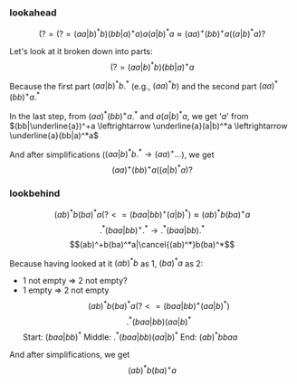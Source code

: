 ### lookahead

$$(?=(?=(aa|b)^*b)(bb|a)^+a)a(a|b)^*a \approx (aa)^+(bb)^+a((a|b)^*a)?$$

Let's look at it broken down into parts:
$$(?= (aa|b)^*b)(bb|a)^+a$$

Because the first part $(aa|b)^*b.^*$ (e.g., $(aa)^*b$) and the second part $(aa)^*(bb)^+a.^*$

In the last step, from $(aa)^*(bb)^+a.^*$ and $a(a|b)^*a$, we get '$a$' from
$(bb|\underline{a})^+a \leftrightarrow \underline{a}(a|b)^*a \leftrightarrow \underline{a}(bb|a)^*a$

And after simplifications ($(aa|b)^*b.^* \to (aa)^+ \dots$), we get $$(aa)^+(bb)^+a((a|b)^*a)?$$
### lookbehind

$$(ab)^*b(ba)^*a(?<=(baa|bb)^+(a|b)^*) \approx (ab)^*b(ba)^+a$$
$$.^*(baa|bb)^+.^* \to .^*(baa|bb) .^*$$
$$(ab)^+b(ba)^*a|\cancel{(ab)^*}b(ba)^*$$

Because having looked at it $(ab)^*b$ as 1, $(ba)^*a$ as 2:
- 1 not empty $\Rightarrow$ 2 not empty?
- 1 empty $\Rightarrow$ 2 not empty
$$(ab)^*b(ba)^*a(?<=(baa|bb)^+(aa|b)^*)$$
$$.^*(baa|bb)(aa|b)^*$$
Start: $(baa|bb)^*$
Middle: $.^*(baa|bb)(aa|b)^*$
End: $(ab)^*bbaa$

And after simplifications, we get $$(ab)^*b(ba)^+a$$
